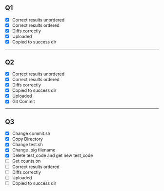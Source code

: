 ## Q1
- [X] Correct results unordered
- [X] Correct results ordered
- [X] Diffs correctly
- [X] Uploaded
- [X] Copied to success dir

---

## Q2
- [X] Correct results unordered
- [X] Correct results ordered
- [X] Diffs correctly
- [X] Copied to success dir
- [X] Uploaded
- [X] Git Commit

---

## Q3
- [X] Change commit.sh
- [X] Copy Directory
- [X] Change test.sh
- [X] Change .pig filename
- [X] Delete test_code and get new test_code
- [ ] Get counts on 
- [ ] Correct results ordered
- [ ] Diffs correctly
- [ ] Uploaded
- [ ] Copied to success dir
